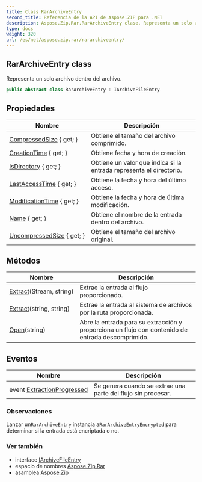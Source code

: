 ```yaml
---
title: Class RarArchiveEntry
second_title: Referencia de la API de Aspose.ZIP para .NET
description: Aspose.Zip.Rar.RarArchiveEntry clase. Representa un solo archivo dentro del archivo.
type: docs
weight: 320
url: /es/net/aspose.zip.rar/rararchiveentry/
---
```

## RarArchiveEntry class

Representa un solo archivo dentro del archivo.

```csharp
public abstract class RarArchiveEntry : IArchiveFileEntry
```

## Propiedades

| Nombre | Descripción |
| --- | --- |
| [CompressedSize](../../aspose.zip.rar/rararchiveentry/compressedsize/) { get; } | Obtiene el tamaño del archivo comprimido. |
| [CreationTime](../../aspose.zip.rar/rararchiveentry/creationtime/) { get; } | Obtiene fecha y hora de creación. |
| [IsDirectory](../../aspose.zip.rar/rararchiveentry/isdirectory/) { get; } | Obtiene un valor que indica si la entrada representa el directorio. |
| [LastAccessTime](../../aspose.zip.rar/rararchiveentry/lastaccesstime/) { get; } | Obtiene la fecha y hora del último acceso. |
| [ModificationTime](../../aspose.zip.rar/rararchiveentry/modificationtime/) { get; } | Obtiene la fecha y hora de última modificación. |
| [Name](../../aspose.zip.rar/rararchiveentry/name/) { get; } | Obtiene el nombre de la entrada dentro del archivo. |
| [UncompressedSize](../../aspose.zip.rar/rararchiveentry/uncompressedsize/) { get; } | Obtiene el tamaño del archivo original. |

## Métodos

| Nombre | Descripción |
| --- | --- |
| [Extract](../../aspose.zip.rar/rararchiveentry/extract/#extract_1)(Stream, string) | Extrae la entrada al flujo proporcionado. |
| [Extract](../../aspose.zip.rar/rararchiveentry/extract/#extract)(string, string) | Extrae la entrada al sistema de archivos por la ruta proporcionada. |
| [Open](../../aspose.zip.rar/rararchiveentry/open/)(string) | Abre la entrada para su extracción y proporciona un flujo con contenido de entrada descomprimido. |

## Eventos

| Nombre | Descripción |
| --- | --- |
| event [ExtractionProgressed](../../aspose.zip.rar/rararchiveentry/extractionprogressed/) | Se genera cuando se extrae una parte del flujo sin procesar. |

### Observaciones

Lanzar un`RarArchiveEntry` instancia a[`RarArchiveEntryEncrypted`](../rararchiveentryencrypted/) para determinar si la entrada está encriptada o no.

### Ver también

* interface [IArchiveFileEntry](../../aspose.zip/iarchivefileentry/)
* espacio de nombres [Aspose.Zip.Rar](../../aspose.zip.rar/)
* asamblea [Aspose.Zip](../../)


